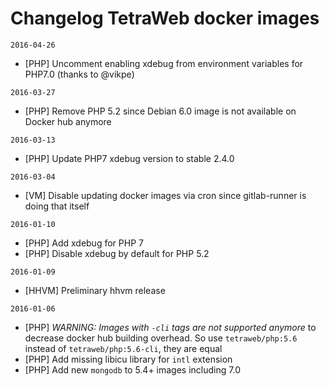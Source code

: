 # Changelog TetraWeb docker images

`2016-04-26`
 - [PHP] Uncomment enabling xdebug from environment variables for PHP7.0 (thanks to @vikpe)

`2016-03-27`
 - [PHP] Remove PHP 5.2 since Debian 6.0 image is not available on Docker hub anymore

`2016-03-13`
 - [PHP] Update PHP7 xdebug version to stable 2.4.0

`2016-03-04`
 - [VM] Disable updating docker images via cron since gitlab-runner is doing that itself

`2016-01-10`
 - [PHP] Add xdebug for PHP 7
 - [PHP] Disable xdebug by default for PHP 5.2

`2016-01-09`
 - [HHVM] Preliminary hhvm release

`2016-01-06`
- [PHP] *WARNING: Images with `-cli` tags are not supported anymore* to decrease docker hub building overhead. So use `tetraweb/php:5.6` instead of `tetraweb/php:5.6-cli`, they are equal
- [PHP] Add missing libicu library for `intl` extension
- [PHP] Add new `mongodb` to 5.4+ images including 7.0

